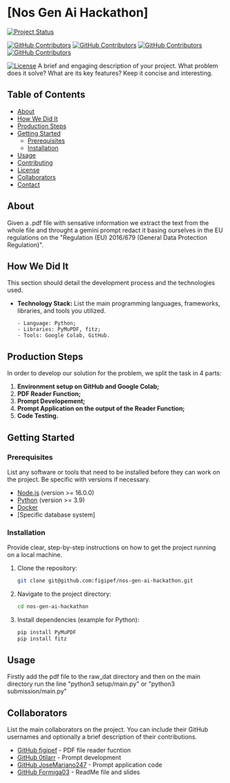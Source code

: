 # [Nos Gen Ai Hackathon]

[![Project Status](https://img.shields.io/badge/status-in%20development-green)](https://www.repostatus.org/#wip)

[![GitHub Contributors](https://img.shields.io/github/contributors/JoseMariano247)](https://github.com/JoseMariano247)
[![GitHub Contributors](https://img.shields.io/github/contributors/figipef)](https://github.com/figipef)
[![GitHub Contributors](https://img.shields.io/github/contributors/0tilarr)](https://github.com/0tilarr)
[![GitHub Contributors](https://img.shields.io/github/contributors/Formiga03)](https://github.com/Formiga03)

[![License](https://img.shields.io/badge/license-[Your%20License]-blue.svg)](LICENSE) A brief and engaging description of your project. What problem does it solve? What are its key features? Keep it concise and interesting.

## Table of Contents

- [About](#about)
- [How We Did It](#how-we-did-it)
- [Production Steps](#production-steps)
- [Getting Started](#getting-started)
  - [Prerequisites](#prerequisites)
  - [Installation](#installation)
- [Usage](#usage)
- [Contributing](#contributing)
- [License](#license)
- [Collaborators](#collaborators)
- [Contact](#contact)

## About

Given a .pdf file with sensative information we extract the text from the whole file and throught a gemini prompt redact it basing ourselves in the EU regulations on the "Regulation (EU) 2016/679 (General Data Protection Regulation)".

## How We Did It

This section should detail the development process and the technologies used.

- **Technology Stack:** List the main programming languages, frameworks, libraries, and tools you utilized.
  ```
  - Language: Python;
  - Libraries: PyMuPDF, fitz;
  - Tools: Google Colab, GitHub.
  ```
## Production Steps

In order to develop our solution for the problem, we split the task in 4 parts:

1.  **Environment setup on GitHub and Google Colab;**
2.  **PDF Reader Function;** 
3.  **Prompt Developement;** 
4.  **Prompt Application on the output of the Reader Function;**
5.  **Code Testing.**

## Getting Started



### Prerequisites

List any software or tools that need to be installed before they can work on the project. Be specific with versions if necessary.

- [Node.js](https://nodejs.org/) (version >= 16.0.0)
- [Python](https://www.python.org/) (version >= 3.9)
- [Docker](https://www.docker.com/)
- [Specific database system]

### Installation

Provide clear, step-by-step instructions on how to get the project running on a local machine.

1.  Clone the repository:
    ```bash
    git clone git@github.com:figipef/nos-gen-ai-hackathon.git
    ```
2.  Navigate to the project directory:
    ```bash
    cd nos-gen-ai-hackathon
    ```
3.  Install dependencies (example for Python):
    ```bash
    pip install PyMuPDF
    pip install fitz
    ```

## Usage

Firstly add the pdf file to the raw_dat directory and then on the main directory run the line "python3 setup/main.py" or "python3 submission/main.py" 


## Collaborators

List the main collaborators on the project. You can include their GitHub usernames and optionally a brief description of their contributions.

- [GitHub figipef](https://github.com/figipef) - PDF file reader fucntion
- [GitHub 0tilarr](https://github.com/0tilarr) - Prompt development
- [GitHub JoseMariano247](https://github.com/JoseMariano247) - Prompt application code
- [GitHub Formiga03](https://github.com/Formiga03) - ReadMe file and slides

